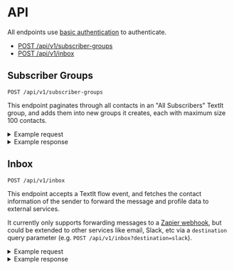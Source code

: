 # API

All endpoints use [basic authentication](https://developer.mozilla.org/en-US/docs/Web/HTTP/Authentication#Basic_authentication_scheme) to authenticate.

* [POST /api/v1/subscriber-groups](#subscriber-groups)
* [POST /api/v1/inbox](#inbox)

## Subscriber Groups

```
POST /api/v1/subscriber-groups
```

This endpoint paginates through all contacts in an "All Subscribers" TextIt group, and adds them into new groups it creates, each with maximum size 100 contacts.

<details>
<summary>Example request</summary>

```
curl --location --request POST 'http://localhost:8080/api/v1/subscriber-groups' \
--header 'Accept: application/json' \
--header 'Authorization: Basic [Your base64 encoded username and password]' \
--header 'Content-Type: application/json' \
```

</details>

<details>
<summary>Example response</summary>

```
{
    "subscribers_count": 736,
    "groups_count": 8,
    "groups": [
        {
            "uuid": "f940b2dd-a7db-4cc3-9a6d-1d15919d8dc1",
            "name": "Subscribers Batch 1",
            "count": 92
        },
        {
            "uuid": "d4562019-7529-4aa4-a59c-f886b44b9810",
            "name": "Subscribers Batch 2",
            "count": 92
        },
        {
            "uuid": "d5a7290c-d3d2-40ca-994d-e6fa3831b2c6",
            "name": "Subscribers Batch 3",
            "count": 92
        },
        {
            "uuid": "2bd12781-67e5-417d-9732-5b8c03c4abcb",
            "name": "Subscribers Batch 4",
            "count": 92
        },
        {
            "uuid": "ee453467-b8ce-4065-817e-ecead4bb89b7",
            "name": "Subscribers Batch 5",
            "count": 92
        },
        {
            "uuid": "99cf6f5c-2a02-40c8-a820-c20806c2f768",
            "name": "Subscribers Batch 6",
            "count": 92
        },
        {
            "uuid": "6711e7a2-3831-4fea-9dd9-b06d49839fd8",
            "name": "Subscribers Batch 7",
            "count": 92
        },
        {
            "uuid": "7c0be991-014b-4bf1-9705-d3ef21bdd1af",
            "name": "Subscribers Batch 8",
            "count": 92
        }
    ]
}
```

</details>

## Inbox

```
POST /api/v1/inbox
```

This endpoint accepts a TextIt flow event, and fetches the contact information of the sender to forward the message and profile data to external services.

It currently only supports forwarding messages to a [Zapier webhook](https://zapier.com/help/doc/how-get-started-webhooks-zapier), but could be extended to other services like email, Slack, etc via a `destination` query parameter (e.g. `POST /api/v1/inbox?destination=slack`).

<details>
<summary>Example request</summary>

```
curl --location --request POST 'http://localhost:8080/api/v1/inbox' \
--header 'Accept: application/json' \
--header 'Authorization: Basic [Your base64 encoded username and password]' \
--header 'Content-Type: application/json' \
--data-raw '{
    "contact": {
        "name": "",
        "urn": "tel:+12065551212",
        "uuid": "f438c4c6-dc86-4eda-a0d0-48db703065d5"
    },
    "flow": {
        "name": "Admin: Aaron Test",
        "uuid": "b2155c34-c7dc-46bd-bb76-fa53480f50ed"
    },
    "results": {
        "result": {
            "category": "Has Text",
            "value": "Hello there"
        }
```

</details>

<details>
<summary>Example response</summary>

```
{
    "uuid": "a41aeb32-793c-46ba-b3ac-0bf9ada9f9bd",
    "name": "Aaron Schachter",
    "phone": "12065551212",
    "blocked": false,
    "stopped": false,
    "created_on": "2020-07-17T21:00:27.625572Z",
    "modified_on": "2020-08-08T02:22:36.198947Z",
    "url": "https://textit.in/contact/read/a41aeb32-793c-46ba-b3ac-0bf9ada9f9bd",
    "message": {
        "flow_name": "Admin: Aaron Test",
        "text": "Hello there"
    },
    "fields": {
        "date_unsubscribed": "2020-08-05",
        "date_subscribed": "2020-08-04",
        "business_owner_response": "Yes",
        "received_stimulus": null,
        "business_name": "Parkside Daycare",
        "helping_employer_response": null,
        "response": null,
        "number_of_employees": "None",
        "test_campaign_date": null
    },
    "groups": [
        {
            "uuid": "4e9443fe-51cb-4aee-aaac-360599158a63",
            "name": "All Subscribers"
        },
        {
            "uuid": "5f0c44c8-1af0-4c0b-b924-ff0f7c14ccc5",
            "name": "Business Owner"
        },
        {
            "uuid": "4a0f619f-08e7-40fa-8e2c-5cda0f66357e",
            "name": "Not Helping Employer"
        },
        {
            "uuid": "a202b216-c8cd-41be-b341-0656d4a1c061",
            "name": "AK CARES question"
        },
        {
            "uuid": "14fb5848-0734-45e9-bc1f-630062b7b263",
            "name": "Remove from Stats"
        },
        {
            "uuid": "d4562019-7529-4aa4-a59c-f886b44b9810",
            "name": "Subscribers Batch 2"
        }
    ]
}
```

</details>

